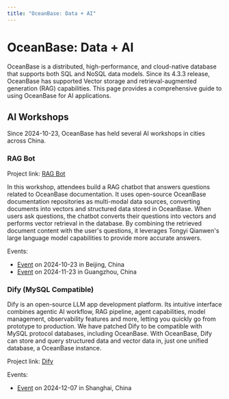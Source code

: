 ```yaml
---
title: "OceanBase: Data + AI"
---
```


# OceanBase: Data + AI

OceanBase is a distributed, high-performance, and cloud-native database that supports both SQL and NoSQL data models. Since its 4.3.3 release, OceanBase has supported Vector storage and retrieval-augmented generation (RAG) capabilities. This page provides a comprehensive guide to using OceanBase for AI applications.

## AI Workshops

Since 2024-10-23, OceanBase has held several AI workshops in cities across China. 

### RAG Bot

Project link: [RAG Bot](https://github.com/oceanbase-devhub/ai-workshop-2024)

In this workshop, attendees build a RAG chatbot that answers questions related to OceanBase documentation. It uses open-source OceanBase documentation repositories as multi-modal data sources, converting documents into vectors and structured data stored in OceanBase. When users ask questions, the chatbot converts their questions into vectors and performs vector retrieval in the database. By combining the retrieved document content with the user's questions, it leverages Tongyi Qianwen's large language model capabilities to provide more accurate answers.

Events:

- [Event](https://mp.weixin.qq.com/s/D_UNHvH2TgYkglfUC0P28Q) on 2024-10-23 in Beijing, China
- [Event](https://mp.weixin.qq.com/s/XCYoM1ehwWyqHEiaYc2NXw) on 2024-11-23 in Guangzhou, China

### Dify (MySQL Compatible)

Dify is an open-source LLM app development platform. Its intuitive interface combines agentic AI workflow, RAG pipeline, agent capabilities, model management, observability features and more, letting you quickly go from prototype to production. We have patched Dify to be compatible with MySQL protocol databases, including OceanBase. With OceanBase, Dify can store and query structured data and vector data in, just one unified database, a OceanBase instance.

Project link: [Dify](https://github.com/oceanbase-devhub/dify)

Events:

- [Event](https://mp.weixin.qq.com/s/DdjVKInPAOwqWEysuFpYHA) on 2024-12-07 in Shanghai, China
